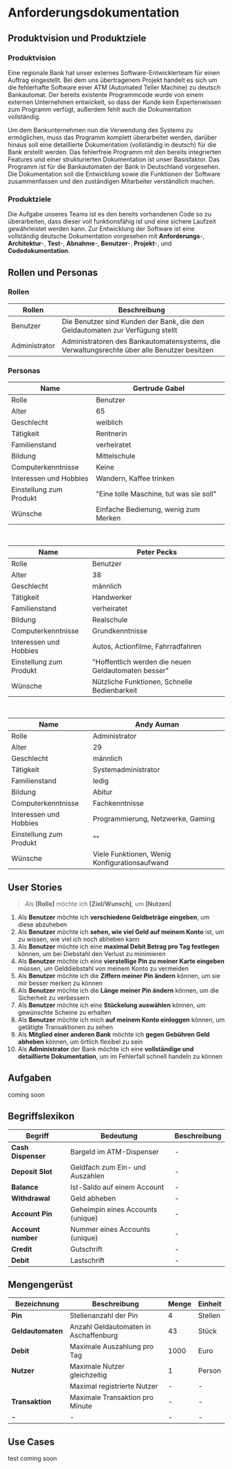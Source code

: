 # Anforderungsdokumentation


## Produktvision und Produktziele

### Produktvision

Eine regionale Bank hat unser externes Software-Entwicklerteam für einen Auftrag eingestellt. Bei dem uns übertragenem Projekt handelt es sich um die fehlerhafte Software einer ATM (Automated Teller Machine) zu deutsch Bankautomat. Der bereits existente Programmcode wurde von einem externen Unternehmen entwickelt, so dass der Kunde kein Expertenwissen zum Programm verfügt, außerdem fehlt auch die Dokumentation vollständig. 

Um dem Bankunternehmen nun die Verwendung des Systems zu ermöglichen, muss das Programm komplett überarbeitet werden, darüber hinaus soll eine detaillierte Dokumentation (vollständig in deutsch) für die Bank erstellt werden. Das fehlerfreie Programm mit den bereits integrierten Features und einer strukturierten Dokumentation ist unser Basisfaktor. Das Programm ist für die Bankautomaten der Bank in Deutschland vorgesehen. Die Dokumentation soll die Entwicklung sowie die Funktionen der Software zusammenfassen und den zuständigen Mitarbeiter verständlich machen.

### Produktziele

Die Aufgabe unseres Teams ist es den bereits vorhandenen Code so zu überarbeiten, dass dieser voll funktionsfähig ist und eine sichere Laufzeit gewährleistet werden kann. Zur Entwicklung der Software ist eine vollständig deutsche Dokumentation vorgesehen mit **Anforderungs**-, **Architektur**-, **Test**-, **Abnahme**-, **Benutzer**-, **Projekt**-, und **Codedokumentation**.


## Rollen und Personas

### Rollen

| Rollen        | Beschreibung                                                                                |
| ------------- | ------------------------------------------------------------------------------------------- |
| Benutzer      | Die Benutzer sind Kunden der Bank, die den Geldautomaten zur Verfügung stellt               |
| Administrator | Administratoren des Bankautomatensystems, die Verwaltungsrechte über alle Benutzer besitzen |


### Personas

| Name                    | Gertrude Gabel                          |
| ----------------------- | --------------------------------------- |
| Rolle                   | Benutzer                                |
| Alter                   | 65                                      |
| Geschlecht              | weiblich                                |
| Tätigkeit               | Rentnerin                               |
| Familienstand           | verheiratet                             |
| Bildung                 | Mittelschule                            |
| Computerkenntnisse      | Keine                                   |
| Interessen und Hobbies  | Wandern, Kaffee trinken                 |
| Einstellung zum Produkt | "Eine tolle Maschine, tut was sie soll" |
| Wünsche                 | Einfache Bedienung, wenig zum Merken    |

<br>

| Name                    | Peter Pecks                                         |
| ----------------------- | --------------------------------------------------- |
| Rolle                   | Benutzer                                            |
| Alter                   | 38                                                  |
| Geschlecht              | männlich                                            |
| Tätigkeit               | Handwerker                                          |
| Familienstand           | verheiratet                                         |
| Bildung                 | Realschule                                          |
| Computerkenntnisse      | Grundkenntnisse                                     |
| Interessen und Hobbies  | Autos, Actionfilme, Fahrradfahren                   |
| Einstellung zum Produkt | "Hoffentlich werden die neuen Geldautomaten besser" |
| Wünsche                 | Nützliche Funktionen, Schnelle Bedienbarkeit        |

<br>

| Name                    | Andy Auman                                    |
| ----------------------- | --------------------------------------------- |
| Rolle                   | Administrator                                 |
| Alter                   | 29                                            |
| Geschlecht              | männlich                                      |
| Tätigkeit               | Systemadministrator                           |
| Familienstand           | ledig                                         |
| Bildung                 | Abitur                                        |
| Computerkenntnisse      | Fachkenntnisse                                |
| Interessen und Hobbies  | Programmierung, Netzwerke, Gaming             |
| Einstellung zum Produkt | ""                                            |
| Wünsche                 | Viele Funktionen, Wenig Konfigurationsaufwand |



## User Stories

> Als **[Rolle]** möchte ich **[Ziel/Wunsch]**, um **[Nutzen]**

1. Als **Benutzer** möchte ich **verschiedene Geldbeträge eingeben**, um diese abzuheben
2. Als **Benutzer** möchte ich **sehen, wie viel Geld auf meinem Konto** ist, um zu wissen, wie viel ich noch abheben kann
3. Als **Benutzer** möchte ich eine **maximal Debit Betrag pro Tag festlegen** können, um bei Diebstahl den Verlust zu minimieren
4. Als **Benutzer** möchte ich eine **vierstellige Pin zu meiner Karte eingeben** müssen, um Gelddiebstahl von meinem Konto zu vermeiden
5. Als **Benutzer** möchte ich die **Ziffern meiner Pin ändern** können, um sie mir besser merken zu können
6. Als **Benutzer** möchte ich die **Länge meiner Pin ändern** können, um die Sicherheit zu verbessern
7. Als **Benutzer** möchte ich eine **Stückelung auswählen** können, um gewünschte Scheine zu erhalten
8. Als **Benutzer** möchte ich mich **auf meinem Konto einloggen** können, um getätigte Transaktionen zu sehen
9. Als **Mitglied einer anderen Bank** möchte ich **gegen Gebühren Geld abheben** können, um örtlich flexibel zu sein
10. Als **Administrator** der Bank möchte ich eine **vollständige und detaillierte Dokumentation**, um im Fehlerfall schnell handeln zu können

  
## Aufgaben

coming soon

  
## Begriffslexikon

| **Begriff**        | **Bedeutung**                     | **Beschreibung** |
| ------------------ | --------------------------------- | ---------------- |
| **Cash Dispenser** | Bargeld im ATM-Dispenser          |  -               |
| **Deposit Slot**   | Geldfach zum Ein- und Auszahlen   |  -               |
| **Balance**        | Ist-Saldo auf einem Account       |  -               |
| **Withdrawal**     | Geld abheben                      |  -               |
| **Account Pin**    | Geheimpin eines Accounts (unique) |  -               |
| **Account number** | Nummer eines Accounts (unique)    |  -               |
| **Credit**         | Gutschrift                        |  -               |
| **Debit**          | Lastschrift                       |  -               |

  
## Mengengerüst

| **Bezeichnung**    | **Beschreibung**                           | **Menge** | **Einheit** |
| ------------------ | ------------------------------------------ | --------- | ----------- |
| **Pin**            | Stellenanzahl der Pin                      | 4         | Stellen     |
| **Geldautomaten**  | Anzahl Geldautomaten in Aschaffenburg      | 43        | Stück       |
| **Debit**          | Maximale Auszahlung pro Tag                | 1000      | Euro        |
| **Nutzer**         | Maximale Nutzer gleichzeitig               | 1         | Person      |
|                    | Maximal registrierte Nutzer                | -         | -           |
| **Transaktion**    | Maximale Transaktion pro Minute            | -         | -           |
| **-**              | -                                          | -         | -           |

## Use Cases

test
coming soon
